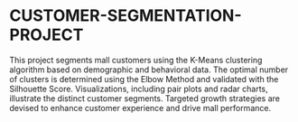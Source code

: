 # CUSTOMER-SEGMENTATION-PROJECT

This project segments mall customers using the K-Means clustering algorithm based on demographic and behavioral data. The optimal number of clusters is determined using the Elbow Method and validated with the Silhouette Score. Visualizations, including pair plots and radar charts, illustrate the distinct customer segments. Targeted growth strategies are devised to enhance customer experience and drive mall performance. 
